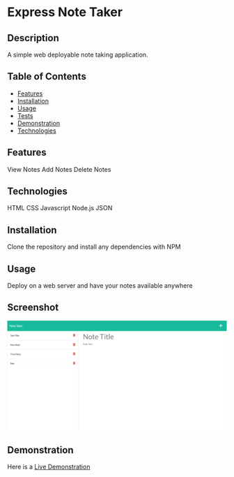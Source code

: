 # Express Note Taker

## Description
A simple web deployable note taking application.

  ## Table of Contents
* [Features](#features)
* [Installation](#installation)
* [Usage](#usage)
* [Tests](#tests)
* [Demonstration](#demonstration)
* [Technologies](#technologies)

## Features
View Notes
Add Notes
Delete Notes

## Technologies
HTML
CSS
Javascript
Node.js
JSON

## Installation
Clone the repository and install any dependencies with NPM

## Usage
Deploy on a web server and have your notes available anywhere

## Screenshot
![Screenshot](./screenshot.png)

## Demonstration
Here is a [Live Demonstration](https://faceless-note-taker.herokuapp.com/)
